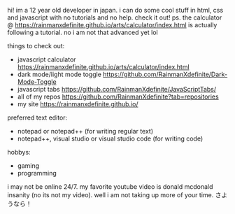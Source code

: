 hi! im a 12 year old developer in japan. i can do some cool stuff in html, css and javascript with no tutorials and no help. check it out! ps. the calculator @ https://rainmanxdefinite.github.io/arts/calculator/index.html is actually following a tutorial. no i am not that advanced yet lol

things to check out:
- javascript calculator https://rainmanxdefinite.github.io/arts/calculator/index.html
- dark mode/light mode toggle https://github.com/RainmanXdefinite/Dark-Mode-Toggle
- javascript tabs https://github.com/RainmanXdefinite/JavaScriptTabs/
- all of my repos https://github.com/RainmanXdefinite?tab=repositories
- my site https://rainmanxdefinite.github.io/

preferred text editor:
- notepad or notepad++ (for writing regular text)
- notepad++, visual studio or visual studio code (for writing code)

hobbys:
- gaming
- programming

i may not be online 24/7.
my favorite youtube video is donald mcdonald insanity (no its not my video).
well i am not taking up more of your time. さようなら！
